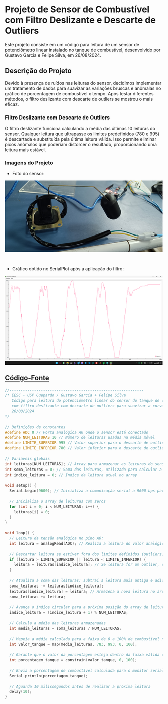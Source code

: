 # Projeto de Sensor de Combustível com Filtro Deslizante e Descarte de Outliers

Este projeto consiste em um código para leitura de um sensor de potenciômetro linear instalado no tanque de combustível, desenvolvido por Gustavo Garcia e Felipe Silva, em 26/08/2024.

## Descrição do Projeto

Devido à presença de ruídos nas leituras do sensor, decidimos implementar um tratamento de dados para suavizar as variações bruscas e anômalas no gráfico de porcentagem de combustível x tempo.
Após testar diferentes métodos, o filtro deslizante com descarte de outliers se mostrou o mais eficaz.

### Filtro Deslizante com Descarte de Outliers

O filtro deslizante funciona calculando a média das últimas 10 leituras do sensor. Qualquer leitura que ultrapasse os limites predefinidos (780 e 995) é descartada e substituída pela última leitura válida. 
Isso permite eliminar picos anômalos que poderiam distorcer o resultado, proporcionando uma leitura mais estável.

### Imagens do Projeto

- Foto do sensor:

<p align="center">
  <img src="sensor.jpg" alt="Sensor de Combustível" width="600" style="display: block; margin-left: auto; margin-right: auto;"/>
</p>

<br>

- Gráfico obtido no SerialPlot após a aplicação do filtro:

<p align="center">
  <img src="serialplot.png" alt="Foto do sensor funcionando no SerialPlot" width="600" style="display: block; margin-left: auto; margin-right: auto;"/>
</p>

## [Código-Fonte](potenc_sensor_tanque_com_filtro_deslizante.ino)

```cpp
//------------------------------------------------------------
/* EESC - USP Guepardo / Gustavo Garcia + Felipe Silva
   Código para leitura do potenciômetro linear do sensor do tanque de combustível usando um tratamento de dados
   com filtro deslizante com descarte de outliers para suavizar a curva do gráfico (porcentagem de combustível x tempo)
   26/08/2024
*/ 

// Definições de constantes
#define ADC 0 // Porta analógica A0 onde o sensor está conectado
#define NUM_LEITURAS 10 // Número de leituras usadas na média móvel
#define LIMITE_SUPERIOR 995 // Valor superior para o descarte de outliers
#define LIMITE_INFERIOR 780 // Valor inferior para o descarte de outliers

// Variáveis globais
int leituras[NUM_LEITURAS]; // Array para armazenar as leituras do sensor
int soma_leituras = 0; // Soma das leituras, utilizada para calcular a média
int indice_leitura = 0; // Índice da leitura atual no array

void setup() {
  Serial.begin(9600); // Inicializa a comunicação serial a 9600 bps para monitoramento

  // Inicializa o array de leituras com zeros
  for (int i = 0; i < NUM_LEITURAS; i++) {
    leituras[i] = 0;
  }
}

void loop() {
  // Leitura da tensão analógica no pino A0:
  int leitura = analogRead(ADC); // Realiza a leitura do valor analógico do sensor

  // Descartar leitura se estiver fora dos limites definidos (outliers)
  if (leitura > LIMITE_SUPERIOR || leitura < LIMITE_INFERIOR) {
    leitura = leituras[indice_leitura]; // Se leitura for um outlier, substitui pela última leitura válida
  }

  // Atualiza a soma das leituras: subtrai a leitura mais antiga e adiciona a nova leitura
  soma_leituras -= leituras[indice_leitura];
  leituras[indice_leitura] = leitura; // Armazena a nova leitura no array
  soma_leituras += leitura;

  // Avança o índice circular para a próxima posição do array de leituras
  indice_leitura = (indice_leitura + 1) % NUM_LEITURAS;

  // Calcula a média das leituras armazenadas
  int media_leituras = soma_leituras / NUM_LEITURAS;

  // Mapeia a média calculada para a faixa de 0 a 100% de combustível no tanque
  int valor_tanque = map(media_leituras, 783, 993, 0, 100);

  // Garante que o valor da porcentagem esteja dentro da faixa válida (0% a 100%)
  int porcentagem_tanque = constrain(valor_tanque, 0, 100);

  // Envia a porcentagem de combustível calculada para o monitor serial
  Serial.println(porcentagem_tanque);

  // Aguarda 10 milissegundos antes de realizar a próxima leitura
  delay(10);
}

